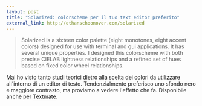```yaml
---
layout: post
title: "Solarized: colorscheme per il tuo text editor preferito"
external_link: http://ethanschoonover.com/solarized
---
```


> Solarized is a sixteen color palette (eight monotones, eight accent colors) designed for use with terminal and gui applications. It has several unique properties. I designed this colorscheme with both precise CIELAB lightness relationships and a refined set of hues based on fixed color wheel relationships.

Mai ho visto tanto studi teorici dietro alla scelta dei colori da utilizzare all'interno di un editor di testo. Tendenzialmente preferisco uno sfondo nero e maggiore contrasto, ma proviamo a vedere l'effetto che fa. Disponibile anche per [Textmate](https://github.com/kennethreitz/solarized/tree/master/textmate-colors-solarized).
